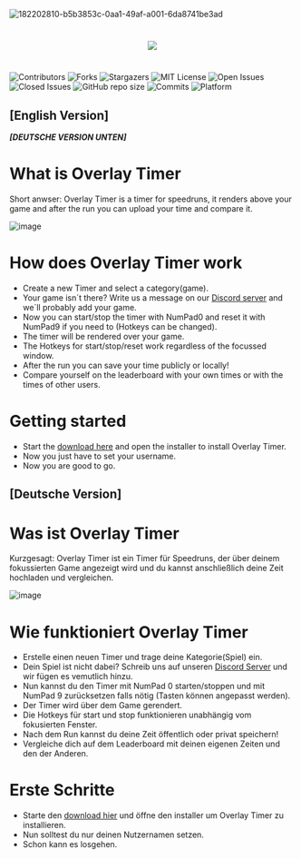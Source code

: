 ![182202810-b5b3853c-0aa1-49af-a001-6da8741be3ad](https://user-images.githubusercontent.com/85057723/183437173-8c39ca99-96e3-44ab-8597-676dc85f6961.png)
# 
<p align="center">
  <a href="https://github.com/Psenix/OverlayTimer/releases/download/v1.0/OverlayTimer-Installer.exe"><img src="https://raw.githubusercontent.com/hictooth/WildSkies/master/button_download-windows.png" /></a>
</p>

#
![Contributors](https://img.shields.io/github/contributors/Psenix/OverlayTimer.svg?style=for-the-badge)
![Forks](https://img.shields.io/github/forks/Psenix/OverlayTimer.svg?style=for-the-badge)
![Stargazers](https://img.shields.io/github/stars/Psenix/OverlayTimer.svg?style=for-the-badge)
![MIT License](https://img.shields.io/github/license/Psenix/OverlayTimer.svg?style=for-the-badge)
![Open Issues](https://img.shields.io/github/issues-raw/Psenix/OverlayTimer.svg?style=for-the-badge)
![Closed Issues](https://img.shields.io/github/issues-closed-raw/Psenix/OverlayTimer.svg?style=for-the-badge)
![GitHub repo size](https://img.shields.io/github/repo-size/Psenix/OverlayTimer.svg?style=for-the-badge)
![Commits](https://img.shields.io/github/commit-activity/y/Psenix/OverlayTimer.svg?style=for-the-badge)
![Platform](https://img.shields.io/badge/platform-windows-blue.svg?style=for-the-badge)


## [English Version]
***[DEUTSCHE VERSION UNTEN]***
# What is Overlay Timer

Short anwser: Overlay Timer is a timer for speedruns, it renders above your game and after the run you can upload your time and compare it.

![image](https://user-images.githubusercontent.com/85057723/183130109-532cc115-98af-4a4c-adcf-4a494ff019e7.png)

# How does Overlay Timer work

- Create a new Timer and select a category(game). 
- Your game isn´t there? Write us a message on our [Discord server](https://discord.gg/qVhbBrtKzr) and we´ll probably add your game.
- Now you can start/stop the timer with NumPad0 and reset it with NumPad9 if you need to (Hotkeys can be changed).
- The timer will be rendered over your game.
- The Hotkeys for start/stop/reset work regardless of the focussed window.
- After the run you can save your time publicly or locally!
- Compare yourself on the leaderboard with your own times or with the times of other users.


# Getting started

- Start the [download here](https://github.com/Psenix/OverlayTimer/releases/download/v1.0/OverlayTimer-Installer.exe) and open the installer to install Overlay Timer.
- Now you just have to set your username.
- Now you are good to go. 



## [Deutsche Version]
# Was ist Overlay Timer

Kurzgesagt: Overlay Timer ist ein Timer für Speedruns, der über deinem fokussierten Game angezeigt wird und du kannst anschließlich deine Zeit hochladen und vergleichen.

![image](https://user-images.githubusercontent.com/85057723/182209003-d170b32e-1164-419a-856c-d3490adff56f.png)

# Wie funktioniert Overlay Timer

- Erstelle einen neuen Timer und trage deine Kategorie(Spiel) ein. 
- Dein Spiel ist nicht dabei? Schreib uns auf unseren [Discord Server](https://discord.gg/qVhbBrtKzr) und wir fügen es vemutlich hinzu.
- Nun kannst du den Timer mit NumPad 0 starten/stoppen und mit NumPad 9 zurücksetzen falls nötig (Tasten können angepasst werden).
- Der Timer wird über dem Game gerendert.
- Die Hotkeys für start und stop funktionieren unabhängig vom fokusierten Fenster.
- Nach dem Run kannst du deine Zeit öffentlich oder privat speichern! 
- Vergleiche dich auf dem Leaderboard mit deinen eigenen Zeiten und den der Anderen.

# Erste Schritte 

- Starte den [download hier](https://github.com/Psenix/OverlayTimer/releases/download/v1.0/OverlayTimer-Installer.exe) und öffne den installer um Overlay Timer zu installieren. 
- Nun solltest du nur deinen Nutzernamen setzen.
- Schon kann es losgehen. 
